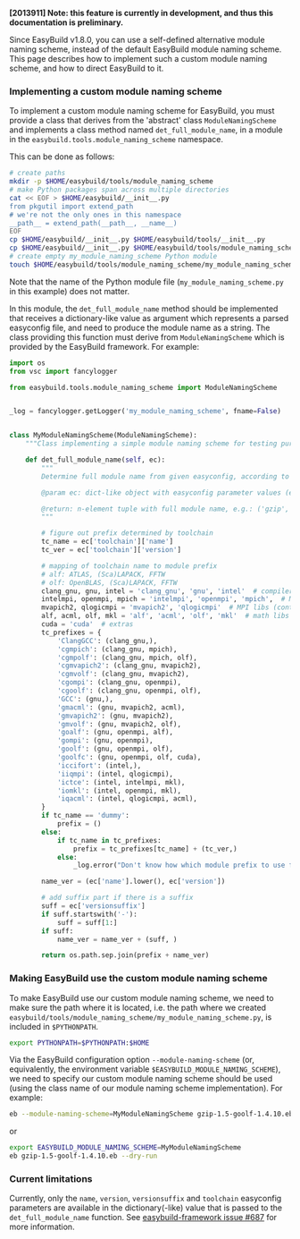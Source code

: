 **[2013911] Note: this feature is currently in development, and thus this documentation is preliminary.**

Since EasyBuild v1.8.0, you can use a self-defined alternative module naming scheme, instead of the default EasyBuild module naming scheme. This page describes how to implement such a custom module naming scheme, and how to direct EasyBuild to it.

### Implementing a custom module naming scheme

To implement a custom module naming scheme for EasyBuild, you must provide a class that derives from the 'abstract' class `ModuleNamingScheme` and implements a class method named `det_full_module_name`, in a module in the `easybuild.tools.module_naming_scheme` namespace.

This can be done as follows:

```bash
# create paths
mkdir -p $HOME/easybuild/tools/module_naming_scheme
# make Python packages span across multiple directories
cat << EOF > $HOME/easybuild/__init__.py
from pkgutil import extend_path
# we're not the only ones in this namespace
__path__ = extend_path(__path__, __name__)
EOF
cp $HOME/easybuild/__init__.py $HOME/easybuild/tools/__init__.py
cp $HOME/easybuild/__init__.py $HOME/easybuild/tools/module_naming_scheme/__init__.py
# create empty my_module_naming_scheme Python module
touch $HOME/easybuild/tools/module_naming_scheme/my_module_naming_scheme.py
```

Note that the name of the Python module file (`my_module_naming_scheme.py` in this example) does not matter.

In this module, the `det_full_module_name` method should be implemented that receives a dictionary-like value as argument which represents a parsed easyconfig file, and need to produce the module name as a string.
The class providing this function must derive from `ModuleNamingScheme` which is provided by the EasyBuild framework. For example:

```python
import os
from vsc import fancylogger

from easybuild.tools.module_naming_scheme import ModuleNamingScheme


_log = fancylogger.getLogger('my_module_naming_scheme', fname=False)


class MyModuleNamingScheme(ModuleNamingScheme):
    """Class implementing a simple module naming scheme for testing purposes."""

    def det_full_module_name(self, ec):
        """
        Determine full module name from given easyconfig, according to a simple testing module naming scheme.

        @param ec: dict-like object with easyconfig parameter values (e.g. 'name', 'version', etc.)

        @return: n-element tuple with full module name, e.g.: ('gzip', '1.5'), ('intel', 'intelmpi', 'gzip', '1.5')
        """

        # figure out prefix determined by toolchain
        tc_name = ec['toolchain']['name']
        tc_ver = ec['toolchain']['version']

        # mapping of toolchain name to module prefix
        # alf: ATLAS, (Sca)LAPACK, FFTW
        # olf: OpenBLAS, (Sca)LAPACK, FFTW
        clang_gnu, gnu, intel = 'clang_gnu', 'gnu', 'intel'  # compilers
        intelmpi, openmpi, mpich = 'intelmpi', 'openmpi', 'mpich',  # MPI libs
        mvapich2, qlogicmpi = 'mvapich2', 'qlogicmpi'  # MPI libs (continued)
        alf, acml, olf, mkl = 'alf', 'acml', 'olf', 'mkl'  # math libs
        cuda = 'cuda'  # extras
        tc_prefixes = {
            'ClangGCC': (clang_gnu,),
            'cgmpich': (clang_gnu, mpich),
            'cgmpolf': (clang_gnu, mpich, olf),
            'cgmvapich2': (clang_gnu, mvapich2),
            'cgmvolf': (clang_gnu, mvapich2),
            'cgompi': (clang_gnu, openmpi),
            'cgoolf': (clang_gnu, openmpi, olf),
            'GCC': (gnu,),
            'gmacml': (gnu, mvapich2, acml),
            'gmvapich2': (gnu, mvapich2),
            'gmvolf': (gnu, mvapich2, olf),
            'goalf': (gnu, openmpi, alf),
            'gompi': (gnu, openmpi),
            'goolf': (gnu, openmpi, olf),
            'goolfc': (gnu, openmpi, olf, cuda),
            'iccifort': (intel,),
            'iiqmpi': (intel, qlogicmpi),
            'ictce': (intel, intelmpi, mkl),
            'iomkl': (intel, openmpi, mkl),
            'iqacml': (intel, qlogicmpi, acml),
        }
        if tc_name == 'dummy':
            prefix = ()
        else:
            if tc_name in tc_prefixes:
                prefix = tc_prefixes[tc_name] + (tc_ver,)
            else:
                _log.error("Don't know how which module prefix to use for toolchain '%s'." % tc_name)

        name_ver = (ec['name'].lower(), ec['version'])

        # add suffix part if there is a suffix
        suff = ec['versionsuffix']
        if suff.startswith('-'):
            suff = suff[1:]
        if suff:
            name_ver = name_ver + (suff, )

        return os.path.sep.join(prefix + name_ver)
```


### Making EasyBuild use the custom module naming scheme

To make EasyBuild use our custom module naming scheme, we need to make sure the path where it is located, i.e. the path where we created `easybuild/tools/module_naming_scheme/my_module_naming_scheme.py`, is included in `$PYTHONPATH`.

```bash
export PYTHONPATH=$PYTHONPATH:$HOME
```

Via the EasyBuild configuration option `--module-naming-scheme` (or, equivalently, the environment variable `$EASYBUILD_MODULE_NAMING_SCHEME`), we need to specify our custom module naming scheme should be used (using the class name of our module naming scheme implementation). For example:

```bash
eb --module-naming-scheme=MyModuleNamingScheme gzip-1.5-goolf-1.4.10.eb --robot --dry-run
```

or

```bash
export EASYBUILD_MODULE_NAMING_SCHEME=MyModuleNamingScheme
eb gzip-1.5-goolf-1.4.10.eb --dry-run
```

### Current limitations

Currently, only the `name`, `version`, `versionsuffix` and `toolchain` easyconfig parameters are available in the dictionary(-like) value that is passed to the `det_full_module_name` function. See [easybuild-framework issue #687](https://github.com/hpcugent/easybuild-framework/issues/687) for more information.